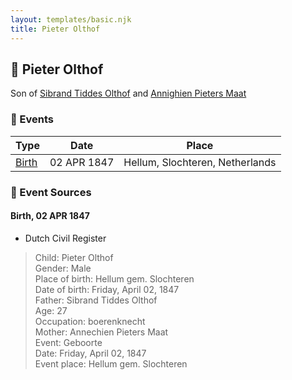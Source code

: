 ```yaml
---
layout: templates/basic.njk
title: Pieter Olthof
---
```

## 🔵 Pieter Olthof

Son of [Sibrand Tiddes Olthof](/people/7/76433820) and [Annighien Pieters Maat](/people/7/7249878)

### 📆 Events

Type | Date | Place
------ | ------ | ------
[Birth](#event-a08b6f6d-7544-4c74-9931-f8247950032d) | 02 APR 1847 | Hellum, Slochteren, Netherlands

### 📰 Event Sources

#### <a id="event-a08b6f6d-7544-4c74-9931-f8247950032d"></a> Birth, 02 APR 1847
* Dutch Civil Register
>   
  > Child: Pieter Olthof  
  > Gender: Male  
  > Place of birth: Hellum gem. Slochteren  
  > Date of birth: Friday, April 02, 1847  
  > Father: Sibrand Tiddes Olthof  
  > Age: 27  
  > Occupation: boerenknecht  
  > Mother: Annechien Pieters Maat  
  > Event: Geboorte  
  > Date: Friday, April 02, 1847  
  > Event place: Hellum gem. Slochteren